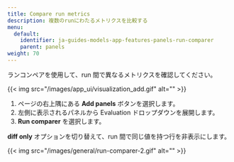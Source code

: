 ```yaml
---
title: Compare run metrics
description: 複数のrunにわたるメトリクスを比較する
menu:
  default:
    identifier: ja-guides-models-app-features-panels-run-comparer
    parent: panels
weight: 70
---
```


ランコンペアを使用して、run 間で異なるメトリクスを確認してください。

{{< img src="/images/app_ui/visualization_add.gif" alt="" >}}

1. ページの右上隅にある **Add panels** ボタンを選択します。
2. 左側に表示されるパネルから Evaluation ドロップダウンを展開します。
3. **Run comparer** を選択します。

**diff only** オプションを切り替えて、run 間で同じ値を持つ行を非表示にします。

{{< img src="/images/general/run-comparer-2.gif" alt="" >}}